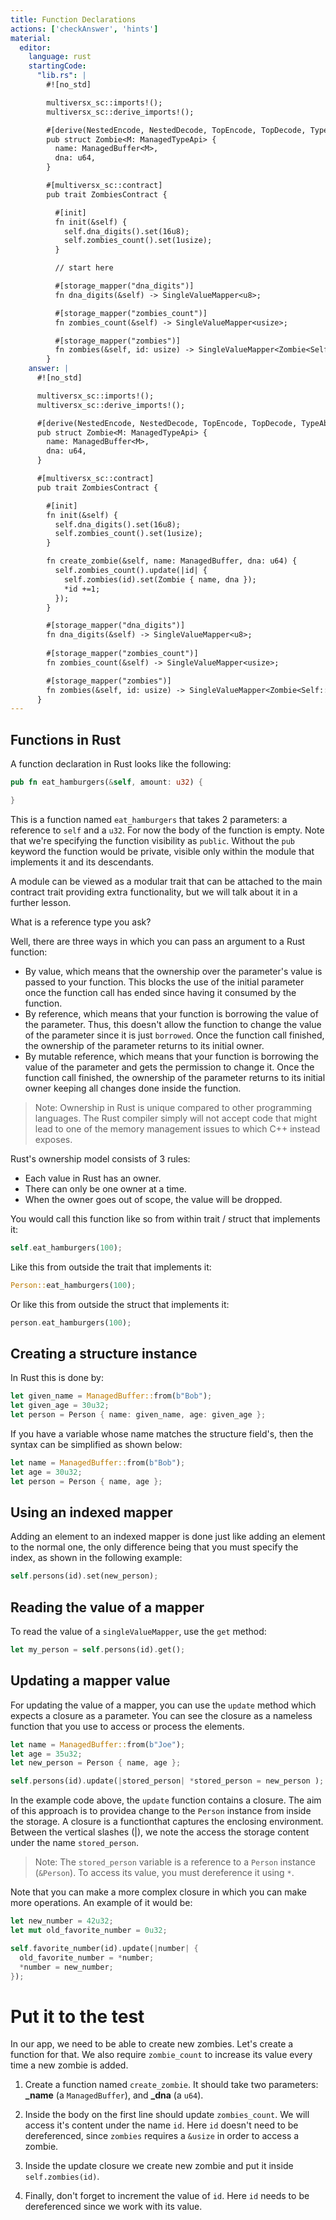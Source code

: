 ```yaml
---
title: Function Declarations
actions: ['checkAnswer', 'hints']
material:
  editor:
    language: rust
    startingCode:
      "lib.rs": |
        #![no_std]

        multiversx_sc::imports!();
        multiversx_sc::derive_imports!();

        #[derive(NestedEncode, NestedDecode, TopEncode, TopDecode, TypeAbi)]
        pub struct Zombie<M: ManagedTypeApi> {
          name: ManagedBuffer<M>,
          dna: u64,
        }

        #[multiversx_sc::contract]
        pub trait ZombiesContract {

          #[init]
          fn init(&self) {
            self.dna_digits().set(16u8);
            self.zombies_count().set(1usize);
          }

          // start here

          #[storage_mapper("dna_digits")]
          fn dna_digits(&self) -> SingleValueMapper<u8>;

          #[storage_mapper("zombies_count")]
          fn zombies_count(&self) -> SingleValueMapper<usize>;

          #[storage_mapper("zombies")]
          fn zombies(&self, id: usize) -> SingleValueMapper<Zombie<Self::Api>>;
        }
    answer: |
      #![no_std]

      multiversx_sc::imports!();
      multiversx_sc::derive_imports!();

      #[derive(NestedEncode, NestedDecode, TopEncode, TopDecode, TypeAbi)]
      pub struct Zombie<M: ManagedTypeApi> {
        name: ManagedBuffer<M>,
        dna: u64,
      }

      #[multiversx_sc::contract]
      pub trait ZombiesContract {

        #[init]
        fn init(&self) {
          self.dna_digits().set(16u8);
          self.zombies_count().set(1usize);
        }

        fn create_zombie(&self, name: ManagedBuffer, dna: u64) {
          self.zombies_count().update(|id| {
            self.zombies(id).set(Zombie { name, dna });
            *id +=1;
          });
        }

        #[storage_mapper("dna_digits")]
        fn dna_digits(&self) -> SingleValueMapper<u8>;
        
        #[storage_mapper("zombies_count")]
        fn zombies_count(&self) -> SingleValueMapper<usize>;

        #[storage_mapper("zombies")]
        fn zombies(&self, id: usize) -> SingleValueMapper<Zombie<Self::Api>>;
      }
---
```


## Functions in Rust

A function declaration in Rust looks like the following:

```rust
pub fn eat_hamburgers(&self, amount: u32) {

}
```

This is a function named `eat_hamburgers` that takes 2 parameters: a reference to `self` and a `u32`. For now the body of the function is empty. Note that we're specifying the function visibility as `public`. Without the `pub` keyword the function would be private, visible only within the module that implements it and its descendants. 

A module can be viewed as a modular trait that can be attached to the main contract trait providing extra functionality, but we will talk about it in a further lesson.

What is a reference type you ask?
 
Well, there are three ways in which you can pass an argument to a Rust function:

 * By value, which means that the ownership over the parameter's value is passed to your function. This blocks the use of the initial parameter once the function call has ended since having it consumed by the function.
 * By reference, which means that your function is borrowing the value of the parameter. Thus, this doesn't allow the function to change the value of the parameter since it is just `borrowed`. Once the function call finished, the ownership of the parameter returns to its initial owner.
 * By mutable reference, which means that your function is borrowing the value of the parameter and gets the permission to change it. Once the function call finished, the ownership of the parameter returns to its initial owner keeping all changes done inside the function.

> Note: Ownership in Rust is unique compared to other programming languages. The Rust compiler simply will not accept code that might lead to one of the memory management issues to which C++ instead exposes.

Rust's ownership model consists of 3 rules:
  * Each value in Rust has an owner.
  * There can only be one owner at a time.
  * When the owner goes out of scope, the value will be dropped.

You would call this function like so from within trait / struct that implements it:

```rust
self.eat_hamburgers(100);
```

Like this from outside the trait that implements it:

```rust
Person::eat_hamburgers(100);
```

Or like this from outside the struct that implements it:

```rust
person.eat_hamburgers(100);
```

## Creating a structure instance

In Rust this is done by:

```rust
let given_name = ManagedBuffer::from(b"Bob");
let given_age = 30u32;
let person = Person { name: given_name, age: given_age };
```

If you have a variable whose name matches the structure field's, then the syntax can be simplified as shown below:


```rust
let name = ManagedBuffer::from(b"Bob");
let age = 30u32;
let person = Person { name, age };
```
## Using an indexed mapper

Adding an element to an indexed mapper is done just like adding an element to the normal one, the only difference being that you must specify the index, as shown in the following example:


```rust
self.persons(id).set(new_person);

```
## Reading the value of a mapper

To read the value of a `singleValueMapper`, use  the `get` method:


```rust
let my_person = self.persons(id).get();

```
## Updating a mapper value

For updating the value of a mapper,  you can use the `update` method which expects a closure as a parameter. You can see the closure as a nameless function that you use to access or process the elements.

```rust
let name = ManagedBuffer::from(b"Joe");
let age = 35u32;
let new_person = Person { name, age };

self.persons(id).update(|stored_person| *stored_person = new_person );
```
In the example code above, the `update` function contains a closure. The aim of this approach is to providea change to the `Person` instance from inside the storage. A closure is a functionthat captures the enclosing environment. Between the vertical slashes (|), we note the access the storage content under the name `stored_person`.

> Note: The `stored_person` variable is a reference to a `Person` instance (`&Person`). To access its value, you must dereference it using `*`.

Note that you can make a more complex closure in which you can make more operations. An example of it would be:

```rust
let new_number = 42u32;
let mut old_favorite_number = 0u32;

self.favorite_number(id).update(|number| { 
  old_favorite_number = *number;
  *number = new_number;
});
```

# Put it to the test

In our app, we need to be able to create new zombies. Let's create a function for that.
We also require `zombie_count` to increase its value every time a new zombie is added. 
1. Create a function named `create_zombie`. It should take two parameters: **\_name** (a `ManagedBuffer`), and **\_dna** (a `u64`).

2. Inside the body on the first line should update `zombies_count`. We will access it's content under the name `id`. Here `id` doesn't need to be dereferenced, since `zombies` requires a `&usize` in order to access a zombie.
  
3. Inside the update closure we create new zombie and put it inside `self.zombies(id)`.

4. Finally, don't forget to increment the value of `id`. Here `id` needs to be dereferenced since we work with its value.

